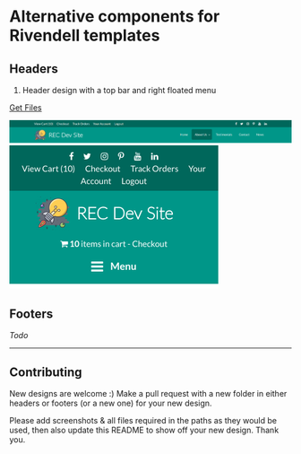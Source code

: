
# Alternative components for Rivendell templates

## Headers

1. Header design with a top bar and right floated menu

[Get Files](./headers/top-bar-and-right-menu/)

![](./headers/top-bar-and-right-menu/screenshots/header-screenshot-desktop.png)
![](./headers/top-bar-and-right-menu/screenshots/header-screenshot-mobile.png)

## Footers

*Todo*

-----

## Contributing

New designs are welcome :)
Make a pull request with a new folder in either headers or footers (or a new one) for your new design. 

Please add screenshots & all files required in the paths as they would be used, then also update this README to show off your new design. Thank you.
